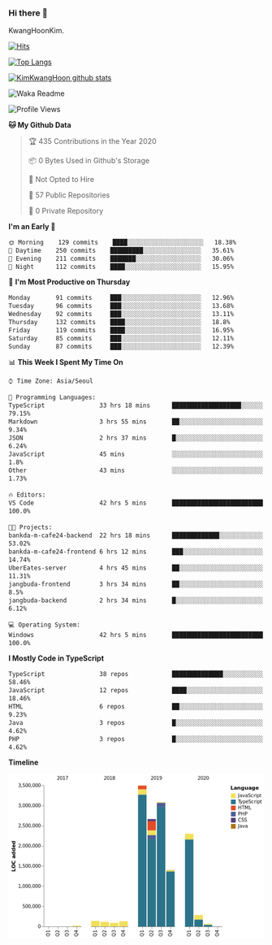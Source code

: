 ### Hi there 👋

KwangHoonKim.

[![Hits](https://hits.seeyoufarm.com/api/count/incr/badge.svg?url=https%3A%2F%2Fgithub.com%2Frhkdgns95)](https://hits.seeyoufarm.com)  

[![Top Langs](https://github-readme-stats.vercel.app/api/top-langs/?username=rhkdgns95&layout=compact)](https://github.com/anuraghazra/github-readme-stats)   

[![KimKwangHoon github stats](https://github-readme-stats.vercel.app/api?username=rhkdgns95&show_icons=true)](https://github.com/anuraghazra/github-readme-stats)  



<!--
**rhkdgns95/rhkdgns95** is a ✨ _special_ ✨ repository because its `README.md` (this file) appears on your GitHub profile.

Here are some ideas to get you started:

- 🔭 I’m currently working on ...
- 🌱 I’m currently learning ...
- 👯 I’m looking to collaborate on ...
- 🤔 I’m looking for help with ...
- 💬 Ask me about ...
- 📫 How to reach me: ...
- 😄 Pronouns: ...
- ⚡ Fun fact: ...
-->



![Waka Readme](https://github.com/rhkdgns95/rhkdgns95/workflows/Waka%20Readme/badge.svg)
<!--START_SECTION:waka-->
![Profile Views](http://img.shields.io/badge/Profile%20Views-14-blue)

**🐱 My Github Data** 

> 🏆 435 Contributions in the Year 2020
 > 
> 📦 0 Bytes Used in Github's Storage 
 > 
> 🚫 Not Opted to Hire
 > 
> 📜 57 Public Repositories
 > 
> 🔑 0 Private Repository 
 > 
**I'm an Early 🐤** 

```text
🌞 Morning    129 commits    ████░░░░░░░░░░░░░░░░░░░░░   18.38% 
🌆 Daytime    250 commits    █████████░░░░░░░░░░░░░░░░   35.61% 
🌃 Evening    211 commits    ███████░░░░░░░░░░░░░░░░░░   30.06% 
🌙 Night      112 commits    ████░░░░░░░░░░░░░░░░░░░░░   15.95%

```
📅 **I'm Most Productive on Thursday** 

```text
Monday       91 commits     ███░░░░░░░░░░░░░░░░░░░░░░   12.96% 
Tuesday      96 commits     ███░░░░░░░░░░░░░░░░░░░░░░   13.68% 
Wednesday    92 commits     ███░░░░░░░░░░░░░░░░░░░░░░   13.11% 
Thursday     132 commits    ████░░░░░░░░░░░░░░░░░░░░░   18.8% 
Friday       119 commits    ████░░░░░░░░░░░░░░░░░░░░░   16.95% 
Saturday     85 commits     ███░░░░░░░░░░░░░░░░░░░░░░   12.11% 
Sunday       87 commits     ███░░░░░░░░░░░░░░░░░░░░░░   12.39%

```


📊 **This Week I Spent My Time On** 

```text
⌚︎ Time Zone: Asia/Seoul

💬 Programming Languages: 
TypeScript               33 hrs 18 mins      ███████████████████░░░░░░   79.15% 
Markdown                 3 hrs 55 mins       ██░░░░░░░░░░░░░░░░░░░░░░░   9.34% 
JSON                     2 hrs 37 mins       █░░░░░░░░░░░░░░░░░░░░░░░░   6.24% 
JavaScript               45 mins             ░░░░░░░░░░░░░░░░░░░░░░░░░   1.8% 
Other                    43 mins             ░░░░░░░░░░░░░░░░░░░░░░░░░   1.73%

🔥 Editors: 
VS Code                  42 hrs 5 mins       █████████████████████████   100.0%

🐱‍💻 Projects: 
bankda-m-cafe24-backend  22 hrs 18 mins      █████████████░░░░░░░░░░░░   53.02% 
bankda-m-cafe24-frontend 6 hrs 12 mins       ███░░░░░░░░░░░░░░░░░░░░░░   14.74% 
UberEates-server         4 hrs 45 mins       ██░░░░░░░░░░░░░░░░░░░░░░░   11.31% 
jangbuda-frontend        3 hrs 34 mins       ██░░░░░░░░░░░░░░░░░░░░░░░   8.5% 
jangbuda-backend         2 hrs 34 mins       █░░░░░░░░░░░░░░░░░░░░░░░░   6.12%

💻 Operating System: 
Windows                  42 hrs 5 mins       █████████████████████████   100.0%

```

**I Mostly Code in TypeScript** 

```text
TypeScript               38 repos            ██████████████░░░░░░░░░░░   58.46% 
JavaScript               12 repos            ████░░░░░░░░░░░░░░░░░░░░░   18.46% 
HTML                     6 repos             ██░░░░░░░░░░░░░░░░░░░░░░░   9.23% 
Java                     3 repos             █░░░░░░░░░░░░░░░░░░░░░░░░   4.62% 
PHP                      3 repos             █░░░░░░░░░░░░░░░░░░░░░░░░   4.62%

```


**Timeline**

![Chart not found](https://github.com/rhkdgns95/rhkdgns95/blob/master/charts/bar_graph.png) 


<!--END_SECTION:waka-->

